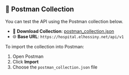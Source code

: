 ## 📮 Postman Collection

You can test the API using the Postman collection below.

- 📄 **Download Collection**: [postman_collection.json](postman/postman_collection.json)
- 🌐 **Base URL**: `https://hospital.elhossiny.net/api/v1`

To import the collection into Postman:
1. Open Postman
2. Click **Import**
3. Choose the `postman_collection.json` file

